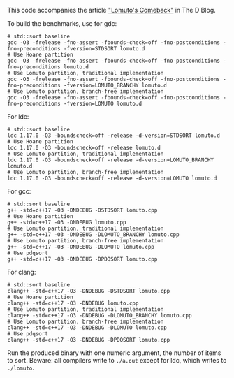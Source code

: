 This code accompanies the article ["Lomuto's Comeback"](https://dlang.org/blog/2020/05/14/lomutos-comeback/) in The D Blog.

To build the benchmarks, use for gdc:

    # std::sort baseline
    gdc -O3 -frelease -fno-assert -fbounds-check=off -fno-postconditions -fno-preconditions -fversion=STDSORT lomuto.d
    # Use Hoare partition
    gdc -O3 -frelease -fno-assert -fbounds-check=off -fno-postconditions -fno-preconditions lomuto.d
    # Use Lomuto partition, traditional implementation
    gdc -O3 -frelease -fno-assert -fbounds-check=off -fno-postconditions -fno-preconditions -fversion=LOMUTO_BRANCHY lomuto.d
    # Use Lomuto partition, branch-free implementation
    gdc -O3 -frelease -fno-assert -fbounds-check=off -fno-postconditions -fno-preconditions -fversion=LOMUTO lomuto.d

For ldc:

    # std::sort baseline
    ldc 1.17.0 -O3 -boundscheck=off -release -d-version=STDSORT lomuto.d
    # Use Hoare partition
    ldc 1.17.0 -O3 -boundscheck=off -release lomuto.d
    # Use Lomuto partition, traditional implementation
    ldc 1.17.0 -O3 -boundscheck=off -release -d-version=LOMUTO_BRANCHY lomuto.d
    # Use Lomuto partition, branch-free implementation
    ldc 1.17.0 -O3 -boundscheck=off -release -d-version=LOMUTO lomuto.d

For gcc:

    # std::sort baseline
    g++ -std=c++17 -O3 -DNDEBUG -DSTDSORT lomuto.cpp
    # Use Hoare partition
    g++ -std=c++17 -O3 -DNDEBUG lomuto.cpp
    # Use Lomuto partition, traditional implementation
    g++ -std=c++17 -O3 -DNDEBUG -DLOMUTO_BRANCHY lomuto.cpp
    # Use Lomuto partition, branch-free implementation
    g++ -std=c++17 -O3 -DNDEBUG -DLOMUTO lomuto.cpp
    # Use pdqsort
    g++ -std=c++17 -O3 -DNDEBUG -DPDQSORT lomuto.cpp

For clang:

    # std::sort baseline
    clang++ -std=c++17 -O3 -DNDEBUG -DSTDSORT lomuto.cpp
    # Use Hoare partition
    clang++ -std=c++17 -O3 -DNDEBUG lomuto.cpp
    # Use Lomuto partition, traditional implementation
    clang++ -std=c++17 -O3 -DNDEBUG -DLOMUTO_BRANCHY lomuto.cpp
    # Use Lomuto partition, branch-free implementation
    clang++ -std=c++17 -O3 -DNDEBUG -DLOMUTO lomuto.cpp
    # Use pdqsort
    clang++ -std=c++17 -O3 -DNDEBUG -DPDQSORT lomuto.cpp

Run the produced binary with one numeric argument, the number of items to sort. Beware: all compilers write to `./a.out` except for ldc, which writes to `./lomuto`.

